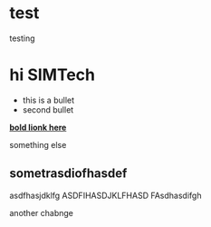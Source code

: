 # test
testing


# hi SIMTech

* this is a bullet
* second bullet 

[**bold lionk here**](http://www.foxnews.com)

something else

## sometrasdiofhasdef
asdfhasjdklfg
ASDFIHASDJKLFHASD
FAsdhasdifgh


another chabnge